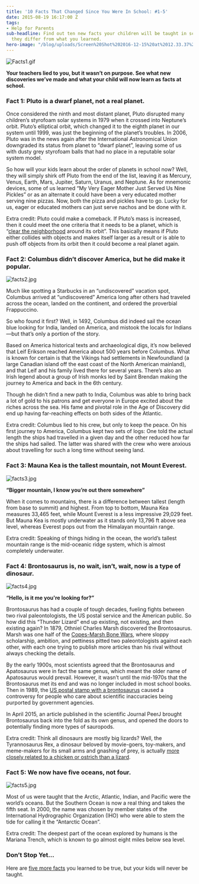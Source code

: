 ```yaml
---
title: '10 Facts That Changed Since You Were In School: #1-5'
date: 2015-08-19 16:17:00 Z
tags:
- Help for Parents
sub-headline: Find out ten new facts your children will be taught in school, and how
  they differ from what you learned.
hero-image: "/blog/uploads/Screen%20Shot%202016-12-15%20at%2012.33.37%20PM%20(1).png"
---
```


![Facts1.gif](/blog/uploads/Facts1.gif)

**Your teachers lied to you, but it wasn’t on purpose. See what new discoveries we’ve made and what your child will now learn as facts at school.**

### Fact 1: Pluto is a dwarf planet, not a real planet.

Once considered the ninth and most distant planet, Pluto disrupted many children’s styrofoam solar systems in 1979 when it crossed into Neptune’s orbit. Pluto’s elliptical orbit, which changed it to the eighth planet in our system until 1999, was just the beginning of the planet’s troubles. In 2006, Pluto was in the news again after the International Astronomical Union downgraded its status from planet to “dwarf planet”, leaving some of us with dusty grey styrofoam balls that had no place in a reputable solar system model.

So how will your kids learn about the order of planets in school now? Well, they will simply shirk off Pluto from the end of the list, leaving it as Mercury, Venus, Earth, Mars, Jupiter, Saturn, Uranus, and Neptune. As for mnemonic devices, some of us learned “My Very Eager Mother Just Served Us Nine Pickles” or as an alternate it could have been a very educated mother serving nine pizzas. Now, both the pizza and pickles have to go. Lucky for us, eager or educated mothers can just serve nachos and be done with it.

Extra credit: Pluto could make a comeback. If Pluto’s mass is increased, then it could meet the one criteria that it needs to be a planet, which is “[clear the neighborhood](https://en.wikipedia.org/wiki/Clearing_the_neighbourhood) around its orbit”. This basically means if Pluto either collides with objects and makes itself larger as a result or is able to push off objects from its orbit then it could become a real planet again.

### Fact 2: Columbus didn’t discover America, but he did make it popular.

![facts2.jpg](/blog/uploads/facts2.jpg)

Much like spotting a Starbucks in an “undiscovered” vacation spot, Columbus arrived at “undiscovered” America long after others had traveled across the ocean, landed on the continent, and ordered the proverbial Frappuccino.

So who found it first? Well, in 1492, Columbus did indeed sail the ocean blue looking for India, landed on America, and mistook the locals for Indians—but that’s only a portion of the story.

Based on America historical texts and archaeological digs, it’s now believed that Leif Erikson reached America about 500 years before Columbus. What is known for certain is that the Vikings had settlements in Newfoundland (a large Canadian island off the east coast of the North American mainland), and that Leif and his family lived there for several years. There’s also an Irish legend about a group of Irish monks led by Saint Brendan making the journey to America and back in the 6th century.

Though he didn’t find a new path to India, Columbus was able to bring back a lot of gold to his patrons and get everyone in Europe excited about the riches across the sea. His fame and pivotal role in the Age of Discovery did end up having far-reaching effects on both sides of the Atlantic.

Extra credit: Columbus lied to his crew, but only to keep the peace. On his first journey to America, Columbus kept two sets of logs: One told the actual length the ships had travelled in a given day and the other reduced how far the ships had sailed. The latter was shared with the crew who were anxious about travelling for such a long time without seeing land.

### Fact 3: Mauna Kea is the tallest mountain, not Mount Everest.

![facts3.jpg](/blog/uploads/facts3.jpg)

**“Bigger mountain, I know you’re out there somewhere”**

When it comes to mountains, there is a difference between tallest (length from base to summit) and highest. From top to bottom, Mauna Kea measures 33,465 feet, while Mount Everest is a less impressive 29,029 feet. But Mauna Kea is mostly underwater as it stands only 13,796 ft above sea level, whereas Everest pops out from the Himalayan mountain range.

Extra credit: Speaking of things hiding in the ocean, the world’s tallest mountain range is the mid-oceanic ridge system, which is almost completely underwater.

### Fact 4: Brontosaurus is, no wait, isn’t, wait, now is a type of dinosaur.

![facts4.jpg](/blog/uploads/facts4.jpg)

**“Hello, is it me you're looking for?”**

Brontosaurus has had a couple of tough decades, fueling fights between two rival paleontologists, the US postal service and the American public. So how did this “Thunder Lizard” end up existing, not existing, and then existing again? In 1879, Othniel Charles Marsh discovered the Brontosaurus. Marsh was one half of the [Copes-Marsh Bone Wars](https://en.wikipedia.org/wiki/Bone_Wars), where sloppy scholarship, ambition, and pettiness pitted two paleontologists against each other, with each one trying to publish more articles than his rival without always checking the details.

By the early 1900s, most scientists agreed that the Brontosaurus and Apatosaurus were in fact the same genus, which meant the older name of Apatosaurus would prevail. However, it wasn’t until the mid-1970s that the Brontosaurus met its end and was no longer included in most school books. Then in 1989, the [US postal stamp with a brontosaurus](http://www.nytimes.com/1989/09/18/us/use-of-extinct-name-rattles-dinosaur-lobby.html) caused a controversy for people who care about scientific inaccuracies being purported by government agencies.

In April 2015, an article published in the scientific Journal PeerJ brought Brontosaurus back into the fold as its own genus, and opened the doors to potentially finding more types of sauropods.

Extra credit: Think all dinosaurs are mostly big lizards? Well, the Tyrannosaurus Rex, a dinosaur beloved by movie-goers, toy-makers, and meme-makers for its small arms and gnashing of prey, is actually [more closely related to a chicken or ostrich than a lizard](http://news.nationalgeographic.com/news/2008/04/080424-trex-mastodon.html).

### Fact 5: We now have five oceans, not four.

![facts5.jpg](/blog/uploads/facts5.jpg)

Most of us were taught that the Arctic, Atlantic, Indian, and Pacific were the world’s oceans. But the Southern Ocean is now a real thing and takes the fifth seat. In 2000, the name was chosen by member states of the International Hydrographic Organization (IHO) who were able to stem the tide for calling it the “Antarctic Ocean”.

Extra credit: The deepest part of the ocean explored by humans is the Mariana Trench, which is known to go almost eight miles below sea level.

### Don’t Stop Yet...

Here are [five more facts](https://www.wyzant.com/blog/10_facts_that_changed_part_two) you learned to be true, but your kids will never be taught.
